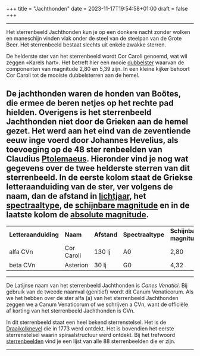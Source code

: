 +++
title = "Jachthonden"
date = 2023-11-17T19:54:58+01:00
draft = false
+++

---
Het sterrenbeeld Jachthonden kun je op een donkere nacht zonder wolken
en maneschijn vinden vlak onder de steel van de steelpan van de Grote
Beer. Het sterrenbeeld bestaat slechts uit enkele zwakke sterren.

De helderste ster van het sterrenbeeld wordt Cor Caroli genoemd, wat wil
zeggen «Karels hart». Het betreft hier een mooie
[dubbelster](/encyclopedie/dubbelster) waarvan de componenten van magnitude
2,80 en 5,39 zijn. In een kleine kijker behoort Cor Caroli tot de
mooiste dubbelsterren aan de hemel.

De jachthonden waren de honden van Boötes, die ermee de beren netjes op
het rechte pad hielden. Overigens is het sterrenbeeld Jachthonden niet
door de Grieken aan de hemel gezet. Het werd aan het eind van de
zeventiende eeuw inge voerd door Johannes Hevelius, als toevoeging op de
48 ster renbeelden van Claudius [Ptolemaeus](/encyclopedie/ptolemae).
Hieronder vind je nog wat gegevens over de twee helderste sterren van
dit sterrenbeeld. In de eerste kolom staat de Griekse letteraanduiding
van de ster, ver volgens de naam, dan de afstand in
[lichtjaar](/encyclopedie/lichtjaar), het
[spectraaltype](/encyclopedie/spectraa), de [schijnbare magnitude](/encyclopedie/magnitude) en in de laatste kolom de [absolute magnitude](/encyclopedie/absolute).
---
|   |   |   |   |   |   |
|---|---|---|---|---|---|
**Letteraanduiding** |**Naam** |**Afstand** |**Spectraaltype** |**Schijnbare magnitude** |**Absolute magnitude**
    alfa CVn    |Cor Caroli     |130 lj     |A0     |2,80      |-0,1 
    beta CVn    |Asterion       |30 lj      |G0     |4,32      |4,5
    
---     

De Latijnse naam van het sterrenbeeld Jachthonden is *Canes Venatici*.
Bij gebruik van de tweede naamval (genitief) wordt dit Canum
Venaticorum. Als we het hebben over de ster alfa (a) van het
sterrenbeeld Jachthonden zeggen we a Canum Venaticorum of we schrijven a
CVn, want de officiële af korting van het sterrenbeeld Jachthonden is
CVn.

In dit sterrenbeeld staat een heel bekend sterrenstelsel. Het is de
[Draaikolknevel](/encyclopedie/draaikol) die in 1773 werd ontdekt. Het is
bovendien het eerste sterrenstelsel waarin spiraalstructuur werd
ontdekt.
Bij het trefwoord [sterrenbeelden](/encyclopedie/sterrenbeeld) vind je een
lijst van alle 88 sterrenbeelden die er zijn.

---
